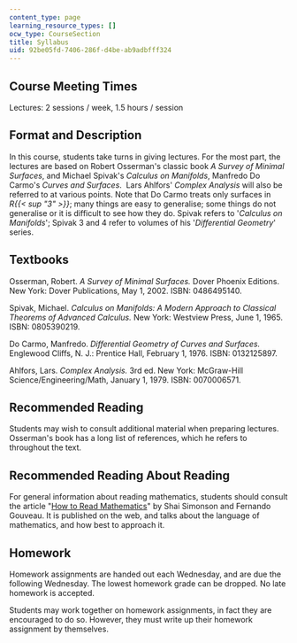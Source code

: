 ```yaml
---
content_type: page
learning_resource_types: []
ocw_type: CourseSection
title: Syllabus
uid: 92be05fd-7406-286f-d4be-ab9adbfff324
---
```


Course Meeting Times
--------------------

Lectures: 2 sessions / week, 1.5 hours / session

Format and Description
----------------------

In this course, students take turns in giving lectures. For the most part, the lectures are based on Robert Osserman's classic book _A Survey of Minimal Surfaces_, and Michael Spivak's _Calculus on Manifolds_, Manfredo Do Carmo's _Curves and Surfaces_.  Lars Ahlfors' _Complex Analysis_ will also be referred to at various points. Note that Do Carmo treats only surfaces in _R{{< sup "3" >}}_; many things are easy to generalise; some things do not generalise or it is difficult to see how they do. Spivak refers to '_Calculus on Manifolds_'; Spivak 3 and 4 refer to volumes of his '_Differential Geometry_' series.

Textbooks
---------

Osserman, Robert. _A Survey of Minimal Surfaces._ Dover Phoenix Editions. New York: Dover Publications, May 1, 2002. ISBN: 0486495140.

Spivak, Michael. _Calculus on Manifolds: A Modern Approach to Classical Theorems of Advanced Calculus._ New York: Westview Press, June 1, 1965. ISBN: 0805390219.

Do Carmo, Manfredo. _Differential Geometry of Curves and Surfaces._ Englewood Cliffs, N. J.: Prentice Hall, February 1, 1976. ISBN: 0132125897.

Ahlfors, Lars. _Complex Analysis._ 3rd ed. New York: McGraw-Hill Science/Engineering/Math, January 1, 1979. ISBN: 0070006571.

Recommended Reading
-------------------

Students may wish to consult additional material when preparing lectures. Osserman's book has a long list of references, which he refers to throughout the text.

Recommended Reading About Reading
---------------------------------

For general information about reading mathematics, students should consult the article "[How to Read Mathematics](http://www.stonehill.edu/compsci/History_Math/math-read.htm)" by Shai Simonson and Fernando Gouveau. It is published on the web, and talks about the language of mathematics, and how best to approach it.

Homework
--------

Homework assignments are handed out each Wednesday, and are due the following Wednesday. The lowest homework grade can be dropped. No late homework is accepted.

Students may work together on homework assignments, in fact they are encouraged to do so. However, they must write up their homework assignment by themselves.